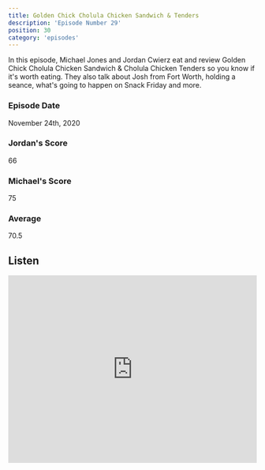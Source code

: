 ```yaml
---
title: Golden Chick Cholula Chicken Sandwich & Tenders
description: 'Episode Number 29'
position: 30
category: 'episodes'
---
```


In this episode, Michael Jones and Jordan Cwierz eat and review Golden Chick Cholula Chicken Sandwich & Cholula Chicken Tenders so you know if it's worth eating. They also talk about Josh from Fort Worth, holding a seance, what's going to happen on Snack Friday and more.

### Episode Date

November 24th, 2020

### Jordan's Score

66

### Michael's Score

75

### Average

70.5

## Listen

<iframe src="https://open.spotify.com/embed-podcast/episode/2VULtnw2YsbPxYdUZTb3nH" loading="lazy" style="border: 0; width: 100%; height: 380px;" allow="encrypted-media"></iframe>
